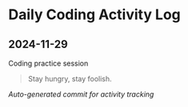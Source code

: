 # Daily Coding Activity Log

## 2024-11-29

Coding practice session

> Stay hungry, stay foolish.

*Auto-generated commit for activity tracking*
